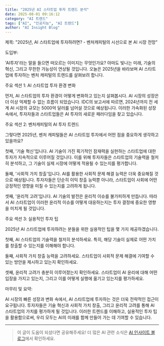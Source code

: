 ```yaml
---
title: "2025년 AI 스타트업 투자 트렌드 분석"
date: 2025-08-01 09:16:12
category: "AI 트렌드"
tags: ["AI", "인공지능", "AI 트렌드"]
author: "AI Insight Blog"
---
```


제목: "2025년, AI 스타트업에 투자하려면? - 벤처캐피털의 시선으로 본 AI 시장 전망"

도입부:

'AI투자'라는 말을 들으면 떠오르는 이미지는 무엇인가요? 아마도 빛나는 미래, 기술의 혁신, 그리고 무한한 가능성이 연상될 것입니다. 오늘은 2025년을 바라보며 AI 스타트업에 투자하는 벤처 캐피털의 트렌드를 살펴보려 합니다. 

주요 섹션 1: AI 스타트업 투자 환경 변화

먼저, AI 스타트업의 투자 환경이 어떻게 변화하고 있는지 살펴봅시다. AI 시장의 성장은 더 이상 억제할 수 없는 흐름이 되었습니다. IDC의 보고서에 따르면, 2024년까지 전 세계 AI 시장의 규모는 5000억 달러를 넘어설 것으로 예상됩니다. 이러한 가속화된 성장 속에서, 투자자들과 스타트업들은 AI 투자의 새로운 패러다임을 찾고 있습니다. 

주요 섹션 2: 벤처캐피털의 AI 투자 트렌드 

그렇다면 2025년, 벤처 캐피털들은 AI 스타트업 투자에서 어떤 점을 중요하게 생각하고 있을까요? 

첫째, '기술 혁신'입니다. AI 기술이 가진 획기적인 잠재력을 실현하는 스타트업에 대한 투자가 지속적으로 이루어질 것입니다. 이를 위해 투자자들은 스타트업의 기술력을 철저히 분석하고, 그 기술이 실제 시장에 어떻게 적용될 수 있는지를 평가합니다.

둘째, '사회적 가치 창출'입니다. AI를 활용한 사회적 문제 해결 능력은 더욱 중요해질 것으로 예상됩니다. 투자자들은 단순히 이익 창출 능력뿐 아니라, 스타트업이 사회에 어떤 긍정적인 영향을 미칠 수 있는지를 고려하게 됩니다.

셋째, '윤리적 고려'입니다. AI 기술의 발전은 윤리적 이슈를 불가피하게 만듭니다. 따라서 AI 스타트업이 이러한 윤리적 이슈를 어떻게 대응하는지는 투자 결정에 중요한 영향을 미치게 될 것입니다.

주요 섹션 3: 실용적인 투자 팁

2025년 AI 스타트업에 투자하려는 분들을 위한 실용적인 팁을 몇 가지 제공하겠습니다.

첫째, AI 스타트업의 기술력을 철저히 분석하세요. 특히, 해당 기술이 실제로 어떤 가치를 창출할 수 있는지를 이해해야 합니다.

둘째, 사회적 가치 창출 능력을 고려하세요. 스타트업이 사회적 문제 해결에 기여할 수 있는 방안을 제시하고 있는지 확인하세요.

셋째, 윤리적 고려가 충분히 이루어졌는지 확인하세요. 스타트업이 AI 윤리에 대해 어떤 입장을 가지고 있는지, 그리고 이를 어떻게 실행에 옮기고 있는지를 평가하세요.

마무리 및 요약:

AI 시장의 빠른 성장과 변화 속에서, AI 스타트업에 투자하는 것은 더욱 전략적인 접근이 요구됩니다. 투자자들은 기술 혁신과 사회적 가치 창출, 그리고 윤리적 고려를 통해 AI 스타트업의 가치를 평가하게 될 것입니다. 이러한 트렌드를 이해하고, 실용적인 투자 팁을 활용함으로써, 우리 모두는 AI의 미래를 함께 만들어 가는 데 기여할 수 있습니다.

---

> 이 글이 도움이 되셨다면 공유해주세요! 
> 더 많은 AI 관련 소식은 [AI 인사이트 블로그](https://tonyhwang1004.github.io/ai-insight-blog)에서 확인하세요.
